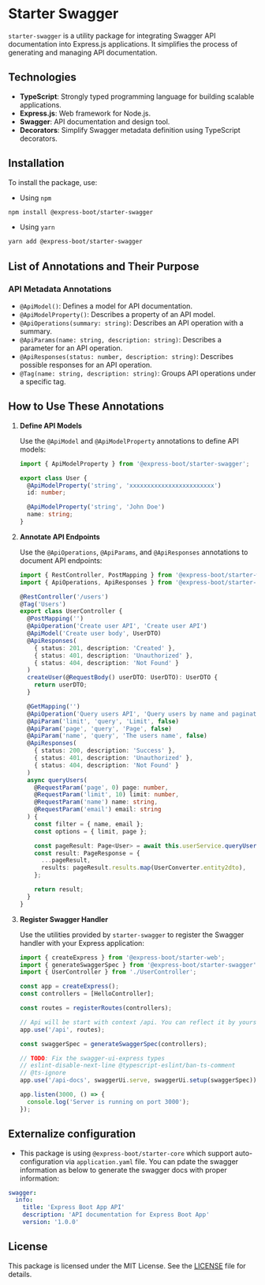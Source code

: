 # Starter Swagger

`starter-swagger` is a utility package for integrating Swagger API documentation into Express.js applications. It simplifies the process of generating and managing API documentation.

## Technologies

- **TypeScript**: Strongly typed programming language for building scalable applications.
- **Express.js**: Web framework for Node.js.
- **Swagger**: API documentation and design tool.
- **Decorators**: Simplify Swagger metadata definition using TypeScript decorators.

## Installation

To install the package, use:

- Using `npm`

```bash
npm install @express-boot/starter-swagger
```

- Using `yarn`

```bash
yarn add @express-boot/starter-swagger
```

## List of Annotations and Their Purpose

### API Metadata Annotations

- `@ApiModel()`: Defines a model for API documentation.
- `@ApiModelProperty()`: Describes a property of an API model.
- `@ApiOperations(summary: string)`: Describes an API operation with a summary.
- `@ApiParams(name: string, description: string)`: Describes a parameter for an API operation.
- `@ApiResponses(status: number, description: string)`: Describes possible responses for an API operation.
- `@Tag(name: string, description: string)`: Groups API operations under a specific tag.

## How to Use These Annotations

1. **Define API Models**

   Use the `@ApiModel` and `@ApiModelProperty` annotations to define API models:

   ```typescript
   import { ApiModelProperty } from '@express-boot/starter-swagger';

   export class User {
     @ApiModelProperty('string', 'xxxxxxxxxxxxxxxxxxxxxxxx')
     id: number;

     @ApiModelProperty('string', 'John Doe')
     name: string;
   }
   ```

2. **Annotate API Endpoints**

   Use the `@ApiOperations`, `@ApiParams`, and `@ApiResponses` annotations to document API endpoints:

   ```typescript
   import { RestController, PostMapping } from '@express-boot/starter-web';
   import { ApiOperations, ApiResponses } from '@express-boot/starter-swagger';

   @RestController('/users')
   @Tag('Users')
   export class UserController {
     @PostMapping('')
     @ApiOperation('Create user API', 'Create user API')
     @ApiModel('Create user body', UserDTO)
     @ApiResponses(
       { status: 201, description: 'Created' },
       { status: 401, description: 'Unauthorized' },
       { status: 404, description: 'Not Found' }
     )
     createUser(@RequestBody() userDTO: UserDTO): UserDTO {
       return userDTO;
     }

     @GetMapping('')
     @ApiOperation('Query users API', 'Query users by name and pagination')
     @ApiParam('limit', 'query', 'Limit', false)
     @ApiParam('page', 'query', 'Page', false)
     @ApiParam('name', 'query', 'The users name', false)
     @ApiResponses(
       { status: 200, description: 'Success' },
       { status: 401, description: 'Unauthorized' },
       { status: 404, description: 'Not Found' }
     )
     async queryUsers(
       @RequestParam('page', 0) page: number,
       @RequestParam('limit', 10) limit: number,
       @RequestParam('name') name: string,
       @RequestParam('email') email: string
     ) {
       const filter = { name, email };
       const options = { limit, page };

       const pageResult: Page<User> = await this.userService.queryUsers(filter, options);
       const result: PageResponse = {
         ...pageResult,
         results: pageResult.results.map(UserConverter.entity2dto),
       };

       return result;
     }
   }
   ```

3. **Register Swagger Handler**

   Use the utilities provided by `starter-swagger` to register the Swagger handler with your Express application:

   ```typescript
   import { createExpress } from '@express-boot/starter-web';
   import { generateSwaggerSpec } from '@express-boot/starter-swagger';
   import { UserController } from './UserController';

   const app = createExpress();
   const controllers = [HelloController];

   const routes = registerRoutes(controllers);

   // Api will be start with context /api. You can reflect it by yourself
   app.use('/api', routes);

   const swaggerSpec = generateSwaggerSpec(controllers);

   // TODO: Fix the swagger-ui-express types
   // eslint-disable-next-line @typescript-eslint/ban-ts-comment
   // @ts-ignore
   app.use('/api-docs', swaggerUi.serve, swaggerUi.setup(swaggerSpec));

   app.listen(3000, () => {
     console.log('Server is running on port 3000');
   });
   ```

## Externalize configuration

- This package is using `@express-boot/starter-core` which support auto-configuration via `application.yaml` file. You can pdate the swagger information as below to generate the swagger docs with proper information:

```yaml
swagger:
  info:
    title: 'Express Boot App API'
    description: 'API documentation for Express Boot App'
    version: '1.0.0'
```

## License

This package is licensed under the MIT License. See the [LICENSE](../../LICENSE) file for details.
